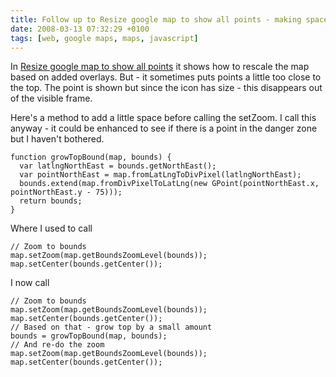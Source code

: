 ```yaml
---
title: Follow up to Resize google map to show all points - making space at the top
date: 2008-03-13 07:32:29 +0100
tags: [web, google maps, maps, javascript]
---
```


In [Resize google map to show all points](/2008/03/10/resize-google-map-to-show-all-points/) it shows how to rescale the map based on added overlays. But - it sometimes puts points a little too close to the top. The point is shown but since the icon has size - this disappears out of the visible frame.

Here's a method to add a little space before calling the setZoom. I call this anyway - it could be enhanced to see if there is a point in the danger zone but I haven't bothered.

    function growTopBound(map, bounds) {
      var latlngNorthEast = bounds.getNorthEast();
      var pointNorthEast = map.fromLatLngToDivPixel(latlngNorthEast);
      bounds.extend(map.fromDivPixelToLatLng(new GPoint(pointNorthEast.x, pointNorthEast.y - 75)));
      return bounds;
    }

Where I used to call

    // Zoom to bounds
    map.setZoom(map.getBoundsZoomLevel(bounds));
    map.setCenter(bounds.getCenter());

I now call

    // Zoom to bounds
    map.setZoom(map.getBoundsZoomLevel(bounds));
    map.setCenter(bounds.getCenter());
    // Based on that - grow top by a small amount
    bounds = growTopBound(map, bounds);
    // And re-do the zoom
    map.setZoom(map.getBoundsZoomLevel(bounds));
    map.setCenter(bounds.getCenter());
